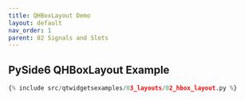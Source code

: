 ```yaml
---
title: QHBoxLayout Demo
layout: default
nav_order: 1
parent: 02 Signals and Slots
---
```


## PySide6 QHBoxLayout Example

```python
{% include src/qtwidgetsexamples/03_layouts/02_hbox_layout.py %}
```
